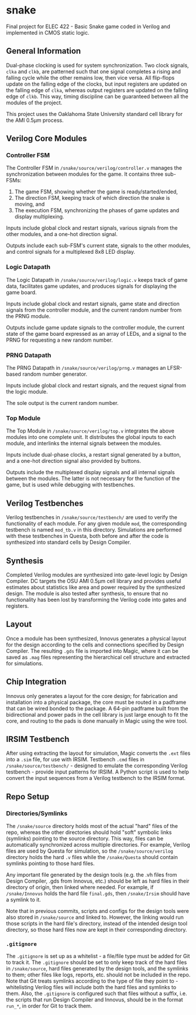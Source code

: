 # snake
Final project for ELEC 422 - Basic Snake game coded in Verilog and implemented in CMOS static logic.

## General Information

Dual-phase clocking is used for system synchronization. Two clock signals, `clka` and `clkb`, are patterned such that one signal completes a rising and falling cycle while the other remains low, then vice versa. All flip-flops update on the falling edge of the clocks, but input registers are updated on the falling edge of `clka`, whereas output registers are updated on the falling edge of `clkb`. This way, timing discipline can be guaranteed between all the modules of the project.

This project uses the Oaklahoma State University standard cell library for the AMI 0.5μm process.

## Verilog Core Modules

### Controller FSM

The Controller FSM in `/snake/source/verilog/controller.v` manages the synchronization between modules for the game. It contains three sub-FSMs:

1) The game FSM, showing whether the game is ready/started/ended,
2) The direction FSM, keeping track of which direction the snake is moving, and
3) The execution FSM, synchronizing the phases of game updates and display multiplexing.

Inputs include global clock and restart signals, various signals from the other modules, and a one-hot direction signal.

Outputs include each sub-FSM's current state, signals to the other modules, and control signals for a multiplexed 8x8 LED display.

### Logic Datapath

The Logic Datapath in `/snake/source/verilog/logic.v` keeps track of game data, facilitates game updates, and produces signals for displaying the game board.

Inputs include global clock and restart signals, game state and direction signals from the controller module, and the current random number from the PRNG module.

Outputs include game update signals to the controller module, the current state of the game board expressed as an array of LEDs, and a signal to the PRNG for requesting a new random number.

### PRNG Datapath

The PRNG Datapath in `/snake/source/verilog/prng.v` manages an LFSR-based random number generator.

Inputs include global clock and restart signals, and the request signal from the logic module.

The sole output is the current random number.

### Top Module

The Top Module in `/snake/source/verilog/top.v` integrates the above modules into one complete unit. It distributes the global inputs to each module, and interlinks the internal signals between the modules.

Inputs include dual-phase clocks, a restart signal generated by a button, and a one-hot direction signal also provided by buttons.

Outputs include the multiplexed display signals and all internal signals between the modules. The latter is not necessary for the function of the game, but is used while debugging with testbenches.

## Verilog Testbenches

Verilog testbenches in `/snake/source/testbench/` are used to verify the functionality of each module. For any given module `mod`, the corresponding testbench is named `mod_tb.v` in this directory. Simulations are performed with these testbenches in Questa, both before and after the code is synthesized into standard cells by Design Compiler.

## Synthesis

Completed Verilog modules are synthesized into gate-level logic by Design Compiler. DC targets the OSU AMI 0.5μm cell library and provides useful estimates about statistics like area and power required by the synthesized design. The module is also tested after synthesis, to ensure that no functionality has been lost by transforming the Verilog code into gates and registers.

## Layout

Once a module has been synthesized, Innovus generates a physical layout for the design according to the cells and connections specified by Design Compiler. The resulting `.gds` file is imported into Magic, where it can be saved as `.mag` files representing the hierarchical cell structure and extracted for simulations.

## Chip Integration

Innovus only generates a layout for the core design; for fabrication and installation into a physical package, the core must be routed in a padframe that can be wired bonded to the package. A 64-pin padframe built from the bidirectional and power pads in the cell library is just large enough to fit the core, and routing to the pads is done manually in Magic using the wire tool.

## IRSIM Testbench

After using extracting the layout for simulation, Magic converts the `.ext` files into a `.sim` file, for use with IRSIM. Testbench `.cmd` files in `/snake/source/testbench/` - designed to emulate the corresponding Verilog testbench - provide input patterns for IRSIM. A Python script is used to help convert the input sequences from a Verilog testbench to the IRSIM format.

## Repo Setup

### Directories/Symlinks

The `/snake/source` directory holds most of the actual "hard" files of the repo, whereas the other directories should hold "soft" symbolic links (symlinks) pointing to the source directory. This way, files can be automatically synchronized across multiple directories. For example, Verilog files are used by Questa for simulation, so the `/snake/source/verilog` directory holds the hard `.v` files while the `/snake/Questa` should contain symlinks pointing to those hard files.

Any important file generated by the design tools (e.g. the .vh files from Design Compiler, .gds from Innovus, etc.) should be left as hard files in their directory of origin, then linked where needed. For example, if `/snake/Innovus` holds the hard file `final.gds`, then `/snake/Irsim` should have a symlink to it.

Note that in previous commits, scripts and configs for the design tools were also stored in `/snake/source` and linked to. However, the linking would run those scripts in the hard file's directory, instead of the intended design tool directory, so those hard files now are kept in their corresponding directory.

### `.gitignore`

The `.gitignore` is set up as a whitelist - a file/file type must be added for Git to track it. The `.gitignore` should be set to only keep track of the hard files in `/snake/source`, hard files generated by the design tools, and the symlinks to them; other files like logs, reports, etc. should not be included in the repo. Note that Git treats symlinks according to the type of file they point to - whitelisting Verilog files will include both the hard files and symlinks to them. Also, the `.gitignore` is configured such that files without a suffix, i.e. the scripts that run Design Compiler and Innovus, should be in the format `run_*`, in order for Git to track them.
